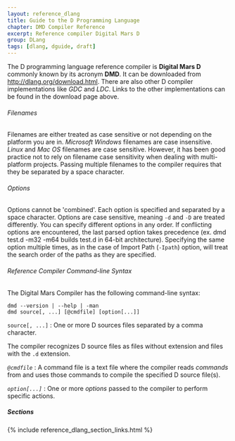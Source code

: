 ```yaml
---
layout: reference_dlang
title: Guide to the D Programming Language
chapter: DMD Compiler Reference
excerpt: Reference compiler Digital Mars D
group: DLang
tags: [dlang, dguide, draft]
---
```


The D programming language reference compiler is __Digital Mars D__ commonly known by its acronym __DMD__.
It can be downloaded from http://dlang.org/download.html.
There are also other D compiler implementations like _GDC_ and _LDC_.
Links to the other implementations can be found in the download page above.

###### Filenames
Filenames are either treated as case sensitive or not depending on the platform you are in.
_Microsoft Windows_ filenames are case insensitive. _Linux_ and _Mac OS_ filenames are case sensitive.
However, it has been good practice not to rely on filename case sensitivity when dealing with multi-platform projects.
Passing multiple filenames to the compiler requires that they be separated by a space character.

###### Options
Options cannot be 'combined'.
Each option is specified and separated by a space character.
Options are case sensitive, meaning `-d` and `-D` are treated differently.
You can specify different options in any order.
If conflicting options are encountered, the last parsed option takes precedence (ex. dmd test.d -m32 -m64 builds test.d in 64-bit architecture).
Specifying the same option multiple times, as in the case of Import Path (`-Ipath`) option, will treat the search order of the paths as they are specified.

###### Reference Compiler Command-line Syntax

The Digital Mars Compiler has the following command-line syntax:

<div markdown='1' class='syntax'>

    dmd --version | --help | -man
    dmd source[, ...] [@cmdfile] [option[...]]
    
`source[, ...]`
: One or more D sources files separated by a comma character.

  The compiler recognizes D source files as files without extension and files with the `.d` extension.

_`@cmdfile`_
: A command file is a text file where the compiler reads _commands_ from and uses those commands to compile the specified D source file(s).

_`option[...]`_
: One or more _options_ passed to the compiler to perform specific actions.
</div>

##### Sections
{% include reference_dlang_section_links.html %}
